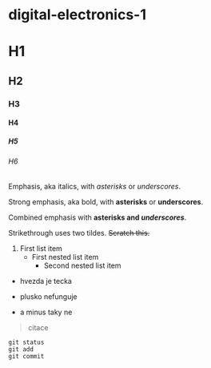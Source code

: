 # digital-electronics-1

# H1
## H2
### H3
#### H4
##### H5
###### H6

Emphasis, aka italics, with *asterisks* or _underscores_.

Strong emphasis, aka bold, with **asterisks** or __underscores__.

Combined emphasis with **asterisks and _underscores_**.

Strikethrough uses two tildes. ~~Scratch this.~~

1. First list item
   - First nested list item
     - Second nested list item

* hvezda je tecka
+ plusko nefunguje
- a minus taky ne


> citace


```
git status
git add
git commit
```
